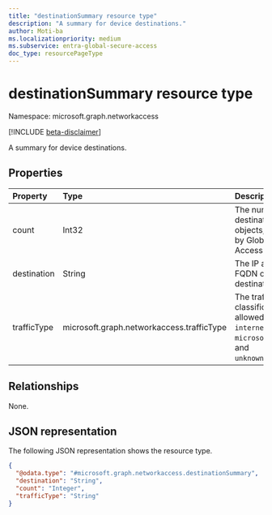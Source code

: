 ```yaml
---
title: "destinationSummary resource type"
description: "A summary for device destinations."
author: Moti-ba
ms.localizationpriority: medium
ms.subservice: entra-global-secure-access
doc_type: resourcePageType
---
```


# destinationSummary resource type

Namespace: microsoft.graph.networkaccess

[!INCLUDE [beta-disclaimer](../../includes/beta-disclaimer.md)]

A summary for device destinations.

## Properties
|Property|Type|Description|
|:---|:---|:---|
|count|Int32|The number of the destinationSummary objects, aggregated by Global Secure Access service.|
|destination|String|The IP address or FQDN of the destination.|
|trafficType|microsoft.graph.networkaccess.trafficType|The traffic classification. The allowed values are `internet`, `private`, `microsoft365`, `all`, and `unknownFutureValue`.|

## Relationships
None.

## JSON representation
The following JSON representation shows the resource type.
<!-- {
  "blockType": "resource",
  "@odata.type": "microsoft.graph.networkaccess.destinationSummary"
}
-->
``` json
{
  "@odata.type": "#microsoft.graph.networkaccess.destinationSummary",
  "destination": "String",
  "count": "Integer",
  "trafficType": "String"
}
```

